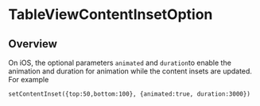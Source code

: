 # TableViewContentInsetOption

<TypeHeader/>

## Overview

On iOS, the optional parameters `animated` and `duration`to enable the animation and duration
for animation while the content insets are updated. For example

    setContentInset({top:50,bottom:100}, {animated:true, duration:3000})

<ApiDocs/>

